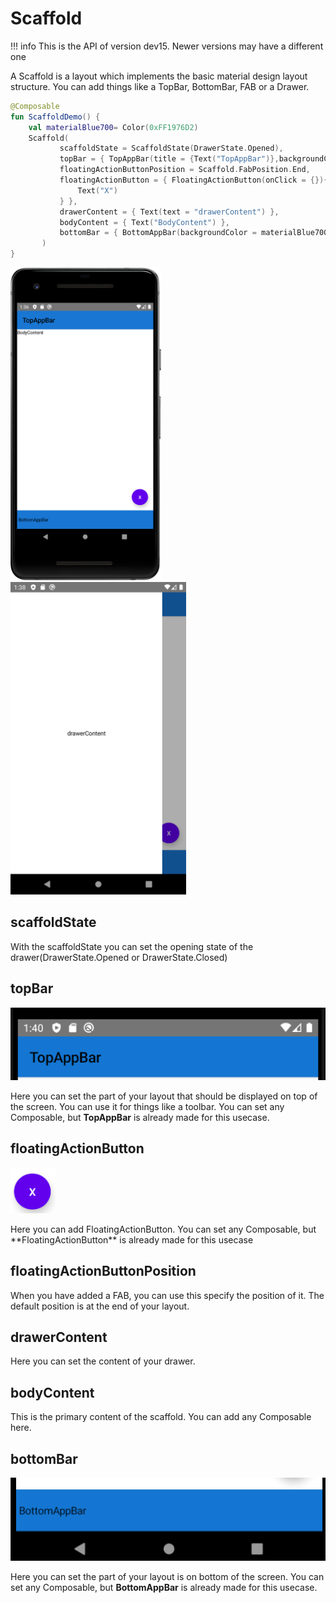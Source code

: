 # Scaffold

!!! info
    This is the API of version dev15. Newer versions may have a different one
    
A Scaffold is a layout which implements the basic material design layout structure. You can add things like a TopBar, BottomBar, FAB or a Drawer.

```kotlin
@Composable
fun ScaffoldDemo() {
    val materialBlue700= Color(0xFF1976D2)
    Scaffold(
           scaffoldState = ScaffoldState(DrawerState.Opened),
           topBar = { TopAppBar(title = {Text("TopAppBar")},backgroundColor = materialBlue700)  },
           floatingActionButtonPosition = Scaffold.FabPosition.End,
           floatingActionButton = { FloatingActionButton(onClick = {}){
               Text("X")
           } },
           drawerContent = { Text(text = "drawerContent") },
           bodyContent = { Text("BodyContent") },
           bottomBar = { BottomAppBar(backgroundColor = materialBlue700) { Text("BottomAppBar") } }
       )
}
```

<p align="left">
  <img src ="../../images/material/scaffold/scaffold.png" height="500"  />
  <img src ="../../images/material/scaffold/scaffoldwithdrawer.png" height="500"  />

</p>


## scaffoldState
With the scaffoldState you can set the opening state of the drawer(DrawerState.Opened or DrawerState.Closed)


## topBar

<p align="left">
  <img src ="../../images/material/scaffold/topappbar.png"  />
</p>

Here you can set the part of your layout that should be displayed on top of the screen. You can use it for things like a toolbar. You can set any Composable, but **TopAppBar** is already made for this usecase.

## floatingActionButton
<p align="left">
  <img src ="../../images/material/scaffold/floatingactionbutton.png"  />
</p>
Here you can add FloatingActionButton. You can set any Composable, but **FloatingActionButton** is already made for this usecase

## floatingActionButtonPosition
When you have added a FAB, you can use this specify the position of it. The default position is at the end of your layout.
 
## drawerContent
Here you can set the content of your drawer.

## bodyContent
This is the primary content of the scaffold. You can add any Composable here.

## bottomBar

<p align="left">
  <img src ="../../images/material/scaffold/bottomappbar.png"  />
</p>

Here you can set the part of your layout is on bottom of the screen. You can set any Composable, but **BottomAppBar** is already made for this usecase.